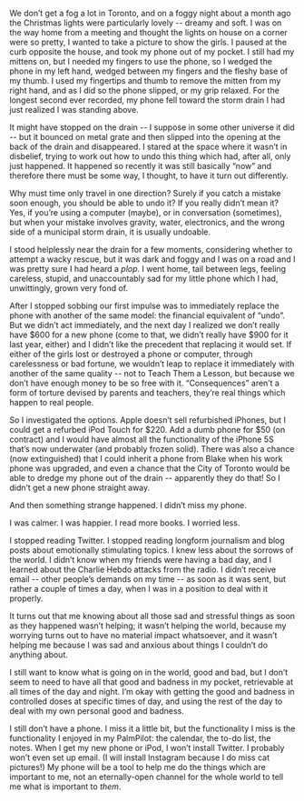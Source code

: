 <!--
.. title: A Pocket of Calm
.. date: 2015-01-15 11:45:00
.. author: Amy Brown
-->

We don’t get a fog a lot in Toronto, and on a foggy night about a month ago the Christmas lights were particularly lovely -- dreamy and soft. I was on the way home from a meeting and thought the lights on house on a corner were so pretty, I wanted to take a picture to show the girls. I paused at the curb opposite the house, and took my phone out of my pocket. I still had my mittens on, but I needed my fingers to use the phone, so I wedged the phone in my left hand, wedged between my fingers and the fleshy base of my thumb. I used my fingertips and thumb to remove the mitten from my right hand, and as I did so the phone slipped, or my grip relaxed. For the longest second ever recorded, my phone fell toward the storm drain I had just realized I was standing above. 

<!-- TEASER_END -->

It might have stopped on the drain -- I suppose in some other universe it did -- but it bounced on metal grate and then slipped into the opening at the back of the drain and disappeared. I stared at the space where it wasn’t in disbelief, trying to work out how to undo this thing which had, after all, only just happened. It happened so recently it was still basically “now” and therefore there must be some way, I thought, to have it turn out differently.

Why must time only travel in one direction? Surely if you catch a mistake soon enough, you should be able to undo it? If you really didn’t mean it? Yes, if you’re using a computer (maybe), or in conversation (sometimes), but when your mistake involves gravity, water, electronics, and the wrong side of a municipal storm drain, it is usually undoable. 

I stood helplessly near the drain for a few moments, considering whether to attempt a wacky rescue, but it was dark and foggy and I was on a road and I was pretty sure I had heard a *plop*. I went home, tail between legs, feeling careless, stupid, and unaccountably sad for my little phone which I had, unwittingly, grown very fond of.

After I stopped sobbing our first impulse was to immediately replace the phone with another of the same model: the financial equivalent of “undo”. But we didn’t act immediately, and the next day I realized we don’t really have $600 for a new phone (come to that, we didn’t really have $900 for it last year, either) and I didn’t like the precedent that replacing it would set. If either of the girls lost or destroyed a phone or computer, through carelessness or bad fortune, we wouldn’t leap to replace it immediately with another of the same quality -- not to Teach Them a Lesson, but because we don’t have enough money to be so free with it. “Consequences” aren’t a form of torture devised by parents and teachers, they’re real things which happen to real people.

So I investigated the options. Apple doesn’t sell refurbished iPhones, but I could get a refurbed iPod Touch for $220. Add a dumb phone for $50 (on contract) and I would have almost all the functionality of the iPhone 5S that’s now underwater (and probably frozen solid). There was also a chance (now extinguished) that I could inherit a phone from Blake when his work phone was upgraded, and even a chance that the City of Toronto would be able to dredge my phone out of the drain -- apparently they do that! So I didn’t get a new phone straight away.

And then something strange happened. I didn’t miss my phone.

I was calmer. I was happier. I read more books. I worried less.

I stopped reading Twitter. I stopped reading longform journalism and blog posts about emotionally stimulating topics. I knew less about the sorrows of the world. I didn’t know when my friends were having a bad day, and I learned about the Charlie Hebdo attacks from the radio. I didn’t receive email -- other people’s demands on my time -- as soon as it was sent, but rather a couple of times a day, when I was in a position to deal with it properly.

It turns out that me knowing about all those sad and stressful things as soon as they happened wasn’t helping; it wasn’t helping the world, because my worrying turns out to have no material impact whatsoever, and it wasn’t helping me because I was sad and anxious about things I couldn’t do anything about.

I still want to know what is going on in the world, good and bad, but I don’t seem to need to have all that good and badness in my pocket, retrievable at all times of the day and night. I’m okay with getting the good and badness in controlled doses at specific times of day, and using the rest of the day to deal with my own personal good and badness.

I still don’t have a phone. I miss it a little bit, but the functionality I miss is the functionality I enjoyed in my PalmPilot: the calendar, the to-do list, the notes. When I get my new phone or iPod, I won’t install Twitter. I probably won’t even set up email. (I will install Instagram because I do miss cat pictures!)  My phone will be a tool to help me do the things which are important to me, not an eternally-open channel for the whole world to tell me what is important to *them*.
